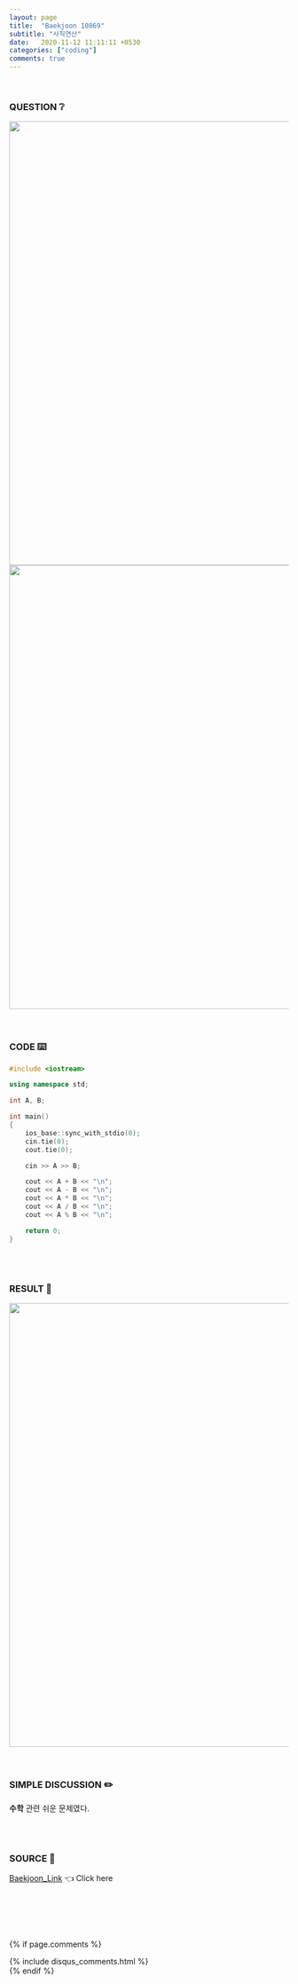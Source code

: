 ```yaml
---
layout: page
title:  "Baekjoon 10869"
subtitle: "사칙연산"
date:   2020-11-12 11:11:11 +0530
categories: ["coding"]
comments: true
---
```


<br>

### QUESTION ❔

<img src="{{ '/assets/baekjoon/10869.jpg' }}" style="width: 800px; height: auto; margin-left: auto; margin-right: auto; display: block;">
<img src="{{ '/assets/baekjoon/10869a.jpg' }}" style="width: 800px; height: auto; margin-left: auto; margin-right: auto; display: block;">  

<br>
<br>

### CODE ⌨️

```c++
#include <iostream>

using namespace std;

int A, B;

int main()
{
	ios_base::sync_with_stdio(0);
	cin.tie(0);
	cout.tie(0);

	cin >> A >> B;

	cout << A + B << "\n";
	cout << A - B << "\n";
	cout << A * B << "\n";
	cout << A / B << "\n";
	cout << A % B << "\n";

	return 0;
}
```  

<br>
<br>

### RESULT 💛

<img src="{{ '/assets/baekjoon/10869r.jpg' }}" style="width: 800px; height: auto; margin-left: auto; margin-right: auto; display: block;">  

<br>
<br>

### SIMPLE DISCUSSION ✏️

**수학** 관련 쉬운 문제였다.  

<br>
<br>

### SOURCE 💎

[Baekjoon_Link][link] 👈 Click here  

<br>
<br>
<br>
<br>

{% if page.comments %}
<div id="post-disqus" class="container">
{% include disqus_comments.html %}
</div>
{% endif %}

[link]: https://www.acmicpc.net/problem/10869